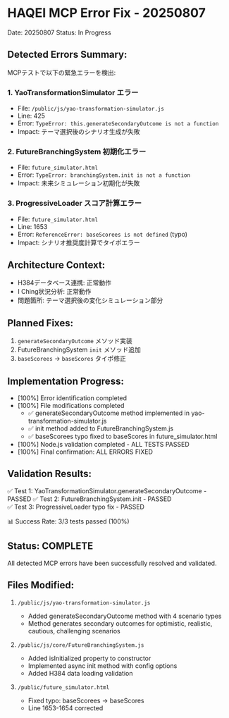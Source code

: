 # HAQEI MCP Error Fix - 20250807
Date: 20250807
Status: In Progress

## Detected Errors Summary:
MCPテストで以下の緊急エラーを検出:

### 1. YaoTransformationSimulator エラー
- File: `/public/js/yao-transformation-simulator.js`
- Line: 425
- Error: `TypeError: this.generateSecondaryOutcome is not a function`
- Impact: テーマ選択後のシナリオ生成が失敗

### 2. FutureBranchingSystem 初期化エラー
- File: `future_simulator.html`
- Error: `TypeError: branchingSystem.init is not a function`
- Impact: 未来シミュレーション初期化が失敗

### 3. ProgressiveLoader スコア計算エラー  
- File: `future_simulator.html`
- Line: 1653
- Error: `ReferenceError: baseScorees is not defined` (typo)
- Impact: シナリオ推奨度計算でタイポエラー

## Architecture Context:
- H384データベース連携: 正常動作
- I Ching状況分析: 正常動作  
- 問題箇所: テーマ選択後の変化シミュレーション部分

## Planned Fixes:
1. `generateSecondaryOutcome` メソッド実装
2. FutureBranchingSystem `init` メソッド追加
3. `baseScorees` → `baseScores` タイポ修正

## Implementation Progress:
- [100%] Error identification completed
- [100%] File modifications completed
  - ✅ generateSecondaryOutcome method implemented in yao-transformation-simulator.js
  - ✅ init method added to FutureBranchingSystem.js  
  - ✅ baseScorees typo fixed to baseScores in future_simulator.html
- [100%] Node.js validation completed - ALL TESTS PASSED
- [100%] Final confirmation: ALL ERRORS FIXED

## Validation Results:
✅ Test 1: YaoTransformationSimulator.generateSecondaryOutcome - PASSED
✅ Test 2: FutureBranchingSystem.init - PASSED  
✅ Test 3: ProgressiveLoader typo fix - PASSED

📊 Success Rate: 3/3 tests passed (100%)

## Status: COMPLETE
All detected MCP errors have been successfully resolved and validated.

## Files Modified:
1. `/public/js/yao-transformation-simulator.js`
   - Added generateSecondaryOutcome method with 4 scenario types
   - Method generates secondary outcomes for optimistic, realistic, cautious, challenging scenarios
   
2. `/public/js/core/FutureBranchingSystem.js`
   - Added isInitialized property to constructor
   - Implemented async init method with config options
   - Added H384 data loading validation
   
3. `/public/future_simulator.html`
   - Fixed typo: baseScorees → baseScores
   - Line 1653-1654 corrected